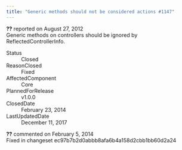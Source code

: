 ```yaml
---
title: "Generic methods should not be considered actions #1147"
---
```

<div class="issue-report">
   <div class="issue-header"><b>??</b> reported on 
      <time datetime="2012-08-27T16:03:22.303-07:00" title="2012-08-27T16:03:22.303-07:00">August 27, 2012</time>
   </div>
   <div class="issue-message" markdown="1">Generic methods on controllers should be ignored by ReflectedControllerInfo.
      <!--markdown end-->
   </div>
   <div class="issue-footer">
      <dl>
         <dt>Status</dt>
         <dd>Closed</dd>
         <dt>ReasonClosed</dt>
         <dd>Fixed</dd>
         <dt>AffectedComponent</dt>
         <dd>Core</dd>
         <dt>PlannedForRelease</dt>
         <dd>v1.0.0</dd>
         <dt>ClosedDate</dt>
         <dd>
            <time datetime="2014-02-23T19:23:21.317-08:00" title="2014-02-23T19:23:21.317-08:00">February 23, 2014</time>
         </dd>
         <dt>LastUpdatedDate</dt>
         <dd>
            <time datetime="2017-12-11T02:15:56.247-08:00" title="2017-12-11T02:15:56.247-08:00">December 11, 2017</time>
         </dd>
      </dl>
   </div>
</div>
<div id="comment-132725" class="issue-comment">
   <div class="issue-header"><b>??</b> commented on 
      <time datetime="2014-02-05T11:42:29.493-08:00" title="2014-02-05T11:42:29.493-08:00">February 5, 2014</time>
   </div>
   <div class="issue-message" markdown="1">Fixed in changeset ec97b7b2d0abbb8afa6b4a158d2cbb1bb60d2a24
      <!--markdown end-->
   </div>
</div>